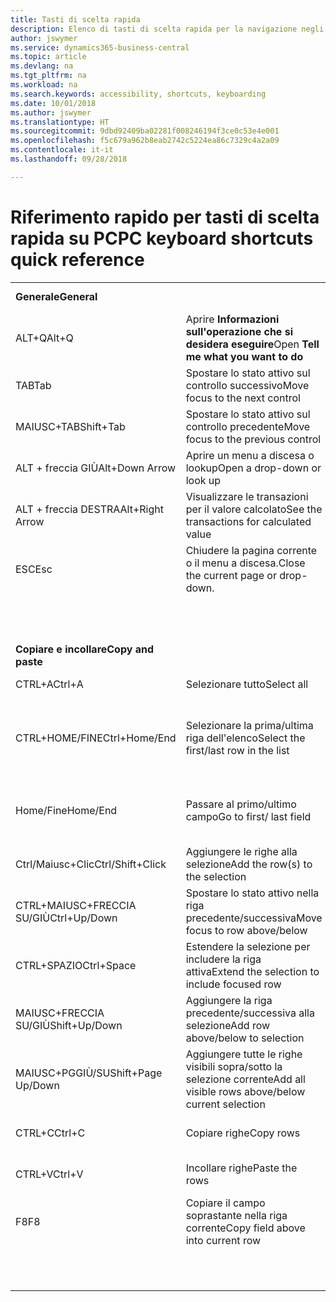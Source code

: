 ```yaml
---
title: Tasti di scelta rapida
description: Elenco di tasti di scelta rapida per la navigazione negli elenchi.
author: jswymer
ms.service: dynamics365-business-central
ms.topic: article
ms.devlang: na
ms.tgt_pltfrm: na
ms.workload: na
ms.search.keywords: accessibility, shortcuts, keyboarding
ms.date: 10/01/2018
ms.author: jswymer
ms.translationtype: HT
ms.sourcegitcommit: 9dbd92409ba02281f008246194f3ce0c53e4e001
ms.openlocfilehash: f5c679a962b8eab2742c5224ea86c7329c4a2a09
ms.contentlocale: it-it
ms.lasthandoff: 09/28/2018

---
```


# <a name="pc-keyboard-shortcuts-quick-reference"></a><span data-ttu-id="defcb-103">Riferimento rapido per tasti di scelta rapida su PC</span><span class="sxs-lookup"><span data-stu-id="defcb-103">PC keyboard shortcuts quick reference</span></span>


|||||  
|----------------|-----------|----------------|-----------|    
|<span data-ttu-id="defcb-104">**Generale**</span><span class="sxs-lookup"><span data-stu-id="defcb-104">**General**</span></span>||<span data-ttu-id="defcb-105">**Spostarsi e selezionare righe**</span><span class="sxs-lookup"><span data-stu-id="defcb-105">**Navigate and select rows**</span></span>||
|<span data-ttu-id="defcb-106">ALT+Q</span><span class="sxs-lookup"><span data-stu-id="defcb-106">Alt+Q</span></span>|<span data-ttu-id="defcb-107">Aprire **Informazioni sull'operazione che si desidera eseguire**</span><span class="sxs-lookup"><span data-stu-id="defcb-107">Open **Tell me what you want to do**</span></span>|<span data-ttu-id="defcb-108">CTRL+A</span><span class="sxs-lookup"><span data-stu-id="defcb-108">Ctrl+A</span></span>|<span data-ttu-id="defcb-109">Selezionare tutto</span><span class="sxs-lookup"><span data-stu-id="defcb-109">Select all</span></span>|
|<span data-ttu-id="defcb-110">TAB</span><span class="sxs-lookup"><span data-stu-id="defcb-110">Tab</span></span>|<span data-ttu-id="defcb-111">Spostare lo stato attivo sul controllo successivo</span><span class="sxs-lookup"><span data-stu-id="defcb-111">Move focus to the next control</span></span>|<span data-ttu-id="defcb-112">Home/Fine</span><span class="sxs-lookup"><span data-stu-id="defcb-112">Home/End</span></span>|<span data-ttu-id="defcb-113">Passare al primo/ultimo campo</span><span class="sxs-lookup"><span data-stu-id="defcb-113">Go to first/last field</span></span>|
|<span data-ttu-id="defcb-114">MAIUSC+TAB</span><span class="sxs-lookup"><span data-stu-id="defcb-114">Shift+Tab</span></span>|<span data-ttu-id="defcb-115">Spostare lo stato attivo sul controllo precedente</span><span class="sxs-lookup"><span data-stu-id="defcb-115">Move focus to the previous control</span></span>|<span data-ttu-id="defcb-116">CTRL+HOME/FINE</span><span class="sxs-lookup"><span data-stu-id="defcb-116">Ctrl+Home/End</span></span>|<span data-ttu-id="defcb-117">Passare alla prima/ultima riga</span><span class="sxs-lookup"><span data-stu-id="defcb-117">Go to first/last row</span></span>|   
|<span data-ttu-id="defcb-118">ALT + freccia GIÙ</span><span class="sxs-lookup"><span data-stu-id="defcb-118">Alt+Down Arrow</span></span>|<span data-ttu-id="defcb-119">Aprire un menu a discesa o lookup</span><span class="sxs-lookup"><span data-stu-id="defcb-119">Open a drop-down or look up</span></span>|<span data-ttu-id="defcb-120">CTRL+MAIUSC+FRECCIA SU/GIÙ</span><span class="sxs-lookup"><span data-stu-id="defcb-120">Ctrl+Up/Down</span></span>|<span data-ttu-id="defcb-121">Spostarsi senza perdere la selezione</span><span class="sxs-lookup"><span data-stu-id="defcb-121">Navigate without losing selection</span></span>|
|<span data-ttu-id="defcb-122">ALT + freccia DESTRA</span><span class="sxs-lookup"><span data-stu-id="defcb-122">Alt+Right Arrow</span></span>|<span data-ttu-id="defcb-123">Visualizzare le transazioni per il valore calcolato</span><span class="sxs-lookup"><span data-stu-id="defcb-123">See the transactions for calculated value</span></span>|<span data-ttu-id="defcb-124">CTRL+SPAZIO</span><span class="sxs-lookup"><span data-stu-id="defcb-124">Ctrl+Space</span></span>|<span data-ttu-id="defcb-125">Attivare/disattivare la selezione delle righe</span><span class="sxs-lookup"><span data-stu-id="defcb-125">Toggle row selection</span></span>| 
|<span data-ttu-id="defcb-126">ESC</span><span class="sxs-lookup"><span data-stu-id="defcb-126">Esc</span></span>|<span data-ttu-id="defcb-127">Chiudere la pagina corrente o il menu a discesa.</span><span class="sxs-lookup"><span data-stu-id="defcb-127">Close the current page or drop-down.</span></span>|<span data-ttu-id="defcb-128">MAIUSC+HOME/FINE</span><span class="sxs-lookup"><span data-stu-id="defcb-128">Shift+Ctrl+Home/End</span></span>|<span data-ttu-id="defcb-129">Estendere la selezione fino alla prima/ultima riga</span><span class="sxs-lookup"><span data-stu-id="defcb-129">Extend selection to first/last row</span></span>| 
|||<span data-ttu-id="defcb-130">Ctrl+Enter</span><span class="sxs-lookup"><span data-stu-id="defcb-130">Ctrl+Enter</span></span>|<span data-ttu-id="defcb-131">Spostare lo stato attivo fuori dall'elenco</span><span class="sxs-lookup"><span data-stu-id="defcb-131">Focus out of the list</span></span>|
|||||
|<span data-ttu-id="defcb-132">**Copiare e incollare**</span><span class="sxs-lookup"><span data-stu-id="defcb-132">**Copy and paste**</span></span>||<span data-ttu-id="defcb-133">**Cercare, filtrare e ordinare**</span><span class="sxs-lookup"><span data-stu-id="defcb-133">**Search, filter, and sort**</span></span>||
|<span data-ttu-id="defcb-134">CTRL+A</span><span class="sxs-lookup"><span data-stu-id="defcb-134">Ctrl+A</span></span>|<span data-ttu-id="defcb-135">Selezionare tutto</span><span class="sxs-lookup"><span data-stu-id="defcb-135">Select all</span></span>|<span data-ttu-id="defcb-136">F3</span><span class="sxs-lookup"><span data-stu-id="defcb-136">F3</span></span>|<span data-ttu-id="defcb-137">Attivare/disattivare la ricerca</span><span class="sxs-lookup"><span data-stu-id="defcb-137">Toggle search</span></span>|
|<span data-ttu-id="defcb-138">CTRL+HOME/FINE</span><span class="sxs-lookup"><span data-stu-id="defcb-138">Ctrl+Home/End</span></span>|<span data-ttu-id="defcb-139">Selezionare la prima/ultima riga dell'elenco</span><span class="sxs-lookup"><span data-stu-id="defcb-139">Select the first/last row in the list</span></span>|<span data-ttu-id="defcb-140">Shift+F3</span><span class="sxs-lookup"><span data-stu-id="defcb-140">Shift+F3</span></span>|<span data-ttu-id="defcb-141">Attivare/disattivare il riquadro dei filtri; spostare lo stato attivo sui filtri del campo</span><span class="sxs-lookup"><span data-stu-id="defcb-141">Toggle filter pane; focus on field filters</span></span>|
|<span data-ttu-id="defcb-142">Home/Fine</span><span class="sxs-lookup"><span data-stu-id="defcb-142">Home/End</span></span>|<span data-ttu-id="defcb-143">Passare al primo/ultimo campo</span><span class="sxs-lookup"><span data-stu-id="defcb-143">Go to first/ last field</span></span>|<span data-ttu-id="defcb-144">Ctrl+Shift+F3</span><span class="sxs-lookup"><span data-stu-id="defcb-144">Ctrl+Shift+F3</span></span>|<span data-ttu-id="defcb-145">Attivare/disattivare i filtri dei totali: spostare lo stato attivo sui filtri dei totali</span><span class="sxs-lookup"><span data-stu-id="defcb-145">Toggle totals filters: focus on totals filters</span></span>|
|<span data-ttu-id="defcb-146">Ctrl/Maiusc+Clic</span><span class="sxs-lookup"><span data-stu-id="defcb-146">Ctrl/Shift+Click</span></span>|<span data-ttu-id="defcb-147">Aggiungere le righe alla selezione</span><span class="sxs-lookup"><span data-stu-id="defcb-147">Add the row(s) to the selection</span></span> |<span data-ttu-id="defcb-148">Alt+F3</span><span class="sxs-lookup"><span data-stu-id="defcb-148">Alt+F3</span></span>|<span data-ttu-id="defcb-149">Filtrare il valore della cella selezionata</span><span class="sxs-lookup"><span data-stu-id="defcb-149">Filter on selected cell value</span></span>|
|<span data-ttu-id="defcb-150">CTRL+MAIUSC+FRECCIA SU/GIÙ</span><span class="sxs-lookup"><span data-stu-id="defcb-150">Ctrl+Up/Down</span></span>|<span data-ttu-id="defcb-151">Spostare lo stato attivo nella riga precedente/successiva</span><span class="sxs-lookup"><span data-stu-id="defcb-151">Move focus to row above/below</span></span>|<span data-ttu-id="defcb-152">MAIUSC+ALT+F3</span><span class="sxs-lookup"><span data-stu-id="defcb-152">Shift+Alt+F3</span></span>|<span data-ttu-id="defcb-153">Aggiungere un filtro sul campo selezionato</span><span class="sxs-lookup"><span data-stu-id="defcb-153">Add filter on selected field</span></span>|
|<span data-ttu-id="defcb-154">CTRL+SPAZIO</span><span class="sxs-lookup"><span data-stu-id="defcb-154">Ctrl+Space</span></span>|<span data-ttu-id="defcb-155">Estendere la selezione per includere la riga attiva</span><span class="sxs-lookup"><span data-stu-id="defcb-155">Extend the selection to include focused row</span></span>|<span data-ttu-id="defcb-156">Ctrl+Alt+Maiusc+F3</span><span class="sxs-lookup"><span data-stu-id="defcb-156">Ctrl+Alt+Shift+F3</span></span>|<span data-ttu-id="defcb-157">Reimposta filtri</span><span class="sxs-lookup"><span data-stu-id="defcb-157">Reset filters</span></span>|
|<span data-ttu-id="defcb-158">MAIUSC+FRECCIA SU/GIÙ</span><span class="sxs-lookup"><span data-stu-id="defcb-158">Shift+Up/Down</span></span>|<span data-ttu-id="defcb-159">Aggiungere la riga precedente/successiva alla selezione</span><span class="sxs-lookup"><span data-stu-id="defcb-159">Add row above/below to selection</span></span>|<span data-ttu-id="defcb-160">**Visualizzare in anteprima un report**</span><span class="sxs-lookup"><span data-stu-id="defcb-160">**Report preview**</span></span>||
|<span data-ttu-id="defcb-161">MAIUSC+PGGIÙ/SU</span><span class="sxs-lookup"><span data-stu-id="defcb-161">Shift+Page Up/Down</span></span>|<span data-ttu-id="defcb-162">Aggiungere tutte le righe visibili sopra/sotto la selezione corrente</span><span class="sxs-lookup"><span data-stu-id="defcb-162">Add all visible rows above/below current selection</span></span>|<span data-ttu-id="defcb-163">Su/Giù</span><span class="sxs-lookup"><span data-stu-id="defcb-163">Up/Down</span></span>|<span data-ttu-id="defcb-164">Scorrere la pagina verso il basso e verso l'alto</span><span class="sxs-lookup"><span data-stu-id="defcb-164">Scroll up and down the page</span></span>
|<span data-ttu-id="defcb-165">CTRL+C</span><span class="sxs-lookup"><span data-stu-id="defcb-165">Ctrl+C</span></span>|<span data-ttu-id="defcb-166">Copiare righe</span><span class="sxs-lookup"><span data-stu-id="defcb-166">Copy rows</span></span>|<span data-ttu-id="defcb-167">Destra/Sinistra</span><span class="sxs-lookup"><span data-stu-id="defcb-167">Right/Left</span></span>|<span data-ttu-id="defcb-168">Scorrere a destra/sinistra</span><span class="sxs-lookup"><span data-stu-id="defcb-168">Scroll to the right/left</span></span> |
|<span data-ttu-id="defcb-169">CTRL+V</span><span class="sxs-lookup"><span data-stu-id="defcb-169">Ctrl+V</span></span>|<span data-ttu-id="defcb-170">Incollare righe</span><span class="sxs-lookup"><span data-stu-id="defcb-170">Paste the rows</span></span>|<span data-ttu-id="defcb-171">CTRL+0 (zero)</span><span class="sxs-lookup"><span data-stu-id="defcb-171">Ctrl+0 (zero)</span></span>|<span data-ttu-id="defcb-172">Adattare la pagina completa nella finestra</span><span class="sxs-lookup"><span data-stu-id="defcb-172">Fit page in window</span></span> |
|<span data-ttu-id="defcb-173">F8</span><span class="sxs-lookup"><span data-stu-id="defcb-173">F8</span></span>|<span data-ttu-id="defcb-174">Copiare il campo soprastante nella riga corrente</span><span class="sxs-lookup"><span data-stu-id="defcb-174">Copy field above into current row</span></span>|<span data-ttu-id="defcb-175">CTRL+HOME/FINE</span><span class="sxs-lookup"><span data-stu-id="defcb-175">Ctrl+Home/End</span></span>|<span data-ttu-id="defcb-176">Passare alla prima/ultima pagina</span><span class="sxs-lookup"><span data-stu-id="defcb-176">Go to the first/last page</span></span>|
|||<span data-ttu-id="defcb-177">PGGIÙ/SU</span><span class="sxs-lookup"><span data-stu-id="defcb-177">Page Up/Down</span></span>|<span data-ttu-id="defcb-178">Passare alla pagina precedente/successiva</span><span class="sxs-lookup"><span data-stu-id="defcb-178">Go to the previous/next page</span></span>|


